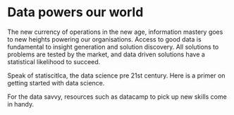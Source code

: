 # Data powers our world

The new currency of operations in the new age, information mastery goes to new heights 
powering our organisations. Access to good data is fundamental to insight generation and
solution discovery. All solutions to problems are tested by the market, and data driven solutions
have a statistical likelihood to succeed. 

Speak of statiscitlca, the data science pre 21st century. Here is a primer on getting started 
with data science. 

For the data savvy, resources such as datacamp to pick up new skills come in handy. 


